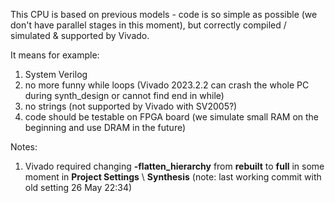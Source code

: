 This CPU is based on previous models - code is so simple as possible (we don't have parallel stages in this moment), but correctly compiled / simulated & supported by Vivado.

It means for example:

1. System Verilog
2. no more funny while loops (Vivado 2023.2.2 can crash the whole PC during synth_design or cannot find end in while)
3. no strings (not supported by Vivado with SV2005?)
4. code should be testable on FPGA board (we simulate small RAM on the beginning and use DRAM in the future)

Notes:

1. Vivado required changing **-flatten_hierarchy** from **rebuilt** to **full** in some moment in **Project Settings** \ **Synthesis** (note: last working commit with old setting 26 May 22:34)
